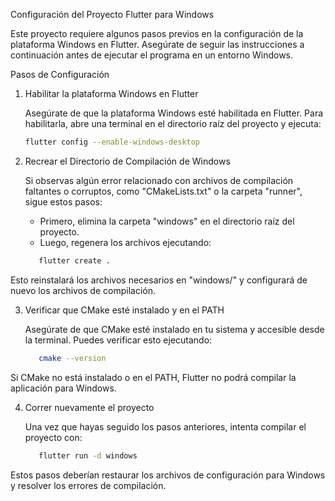 
Configuración del Proyecto Flutter para Windows

Este proyecto requiere algunos pasos previos en la configuración de la plataforma Windows en Flutter. 
Asegúrate de seguir las instrucciones a continuación antes de ejecutar el programa en un entorno Windows.

Pasos de Configuración

1. Habilitar la plataforma Windows en Flutter

   Asegúrate de que la plataforma Windows esté habilitada en Flutter. Para habilitarla, abre una terminal en el 
   directorio raíz del proyecto y ejecuta:
	```bash
   flutter config --enable-windows-desktop

2. Recrear el Directorio de Compilación de Windows

   Si observas algún error relacionado con archivos de compilación faltantes o corruptos, como "CMakeLists.txt" o la carpeta "runner",
   sigue estos pasos:

   - Primero, elimina la carpeta "windows" en el directorio raíz del proyecto.
   - Luego, regenera los archivos ejecutando:
	```bash
       flutter create .
 Esto reinstalará los archivos necesarios en "windows/" y configurará de nuevo los archivos de compilación.

3. Verificar que CMake esté instalado y en el PATH

   Asegúrate de que CMake esté instalado en tu sistema y accesible desde la terminal. Puedes verificar esto ejecutando:
	```bash
       cmake --version

 Si CMake no está instalado o en el PATH, Flutter no podrá compilar la aplicación para Windows.

4. Correr nuevamente el proyecto

   Una vez que hayas seguido los pasos anteriores, intenta compilar el proyecto con:
	```bash
       flutter run -d windows

Estos pasos deberían restaurar los archivos de configuración para Windows y resolver los errores de compilación.
